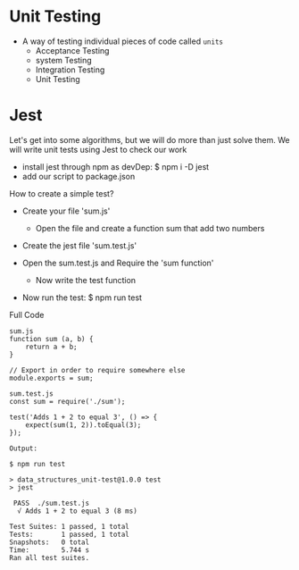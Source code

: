 # Unit Testing
- A way of testing individual pieces of code called `units`
    - Acceptance Testing
    - system Testing
    - Integration Testing
    - Unit Testing

# Jest
Let's get into some algorithms, but we will do more than just solve them. We will write unit tests using Jest to check our work

- install jest through npm as devDep: $ npm i -D jest
- add our script to package.json

How to create a simple test?
- Create your file 'sum.js'
    - Open the file and create a function sum that add two numbers
- Create the jest file 'sum.test.js'
- Open the sum.test.js and Require the 'sum function'
    - Now write the test function

- Now run the test: $ npm run test

Full Code

```
sum.js
function sum (a, b) {
    return a + b;
}

// Export in order to require somewhere else
module.exports = sum;

sum.test.js
const sum = require('./sum');

test('Adds 1 + 2 to equal 3', () => { 
    expect(sum(1, 2)).toEqual(3);
});

```
```
Output:

$ npm run test

> data_structures_unit-test@1.0.0 test
> jest

 PASS  ./sum.test.js
  √ Adds 1 + 2 to equal 3 (8 ms)

Test Suites: 1 passed, 1 total                                                                                                                          
Tests:       1 passed, 1 total                                                                                                                          
Snapshots:   0 total
Time:        5.744 s
Ran all test suites.

```
